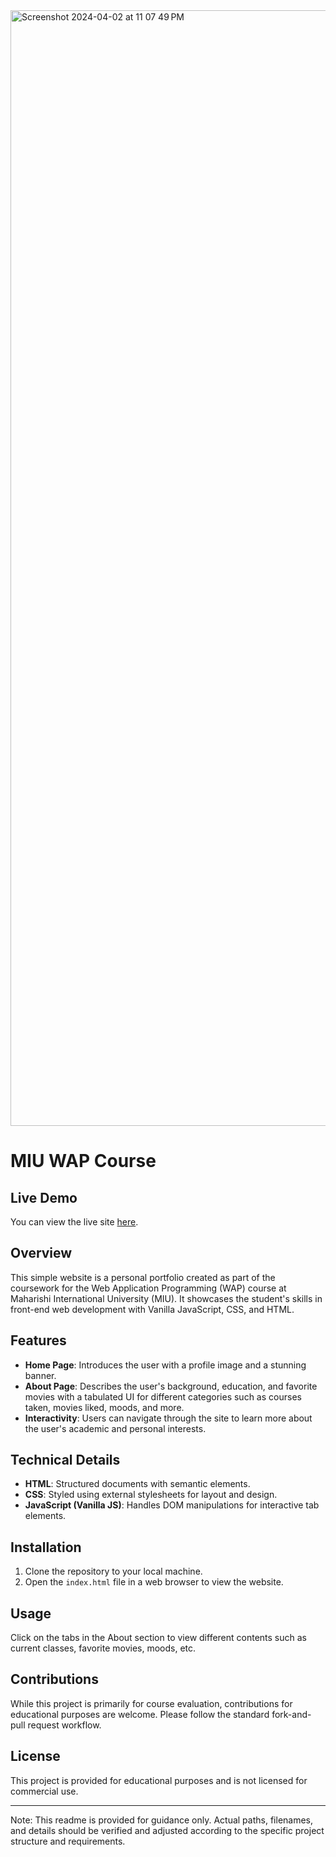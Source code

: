 <img width="1785" alt="Screenshot 2024-04-02 at 11 07 49 PM" src="https://github.com/thisisdajaaa/miu-wap-track/assets/33202282/b45b9d3e-8f97-44ad-9377-8116b4354efe">

# MIU WAP Course

## Live Demo
You can view the live site [here](https://thisisdajaaa.github.io/miu-wap-track/index.html).

## Overview
This simple website is a personal portfolio created as part of the coursework for the Web Application Programming (WAP) course at Maharishi International University (MIU). It showcases the student's skills in front-end web development with Vanilla JavaScript, CSS, and HTML.

## Features
- **Home Page**: Introduces the user with a profile image and a stunning banner.
- **About Page**: Describes the user's background, education, and favorite movies with a tabulated UI for different categories such as courses taken, movies liked, moods, and more.
- **Interactivity**: Users can navigate through the site to learn more about the user's academic and personal interests.

## Technical Details
- **HTML**: Structured documents with semantic elements.
- **CSS**: Styled using external stylesheets for layout and design.
- **JavaScript (Vanilla JS)**: Handles DOM manipulations for interactive tab elements.

## Installation
1. Clone the repository to your local machine.
2. Open the `index.html` file in a web browser to view the website.

## Usage
Click on the tabs in the About section to view different contents such as current classes, favorite movies, moods, etc.

## Contributions
While this project is primarily for course evaluation, contributions for educational purposes are welcome. Please follow the standard fork-and-pull request workflow.

## License
This project is provided for educational purposes and is not licensed for commercial use.

---
Note: This readme is provided for guidance only. Actual paths, filenames, and details should be verified and adjusted according to the specific project structure and requirements.

